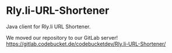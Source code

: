 # Rly.li-URL-Shortener
Java client for Rly.li URL Shortener.

We moved our repository to our GitLab server!
https://gitlab.codebucket.de/codebucketdev/Rly.li-URL-Shortener/
